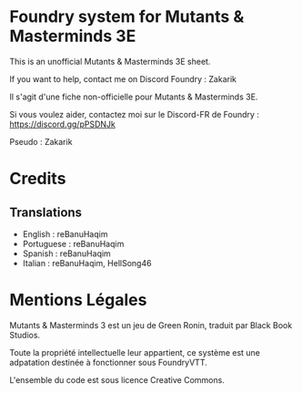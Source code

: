 # Foundry system for Mutants & Masterminds 3E
This is an unofficial Mutants & Masterminds 3E sheet.

If you want to help, contact me on Discord Foundry : Zakarik

Il s'agit d'une fiche non-officielle pour Mutants & Masterminds 3E.

Si vous voulez aider, contactez moi sur le Discord-FR de Foundry : https://discord.gg/pPSDNJk

Pseudo : Zakarik

# Credits
## Translations
- English : reBanuHaqim
- Portuguese : reBanuHaqim
- Spanish : reBanuHaqim
- Italian : reBanuHaqim, HellSong46 

# Mentions Légales
Mutants & Masterminds 3 est un jeu de Green Ronin, traduit par Black Book Studios.

Toute la propriété intellectuelle leur appartient, ce système est une adpatation destinée à fonctionner sous FoundryVTT.

L'ensemble du code est sous licence Creative Commons.
